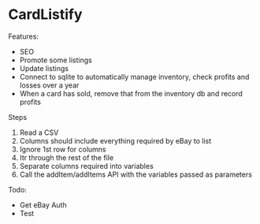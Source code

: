 # CardListify


Features:
- SEO
- Promote some listings
- Update listings
- Connect to sqlite to automatically manage inventory, check profits and losses over a year
- When a card has sold, remove that from the inventory db and record profits

Steps
1. Read a CSV
2. Columns should include everything required by eBay to list
3. Ignore 1st row for columns
4. Itr through the rest of the file
5. Separate columns required into variables
6. Call the addItem/addItems API with the variables passed as parameters

Todo:
- Get eBay Auth
- Test